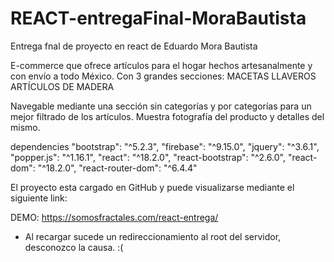 # REACT-entregaFinal-MoraBautista
Entrega fnal de proyecto en react de Eduardo Mora Bautista

E-commerce que ofrece artículos para el hogar hechos artesanalmente y con envío a todo México. Con 3 grandes secciones:
MACETAS
LLAVEROS
ARTÍCULOS DE MADERA

Navegable mediante una sección sin categorías y por categorías para un mejor filtrado de los artículos. Muestra fotografía del producto y detalles del mismo.

dependencies
    "bootstrap": "^5.2.3",
    "firebase": "^9.15.0",
    "jquery": "^3.6.1",
    "popper.js": "^1.16.1",
    "react": "^18.2.0",
    "react-bootstrap": "^2.6.0",
    "react-dom": "^18.2.0",
    "react-router-dom": "^6.4.4"
    
    
El proyecto esta cargado en GitHub y puede visualizarse mediante el siguiente link:

DEMO:
https://somosfractales.com/react-entrega/

* Al recargar sucede un redireccionamiento al root del servidor, desconozco la causa. :(
